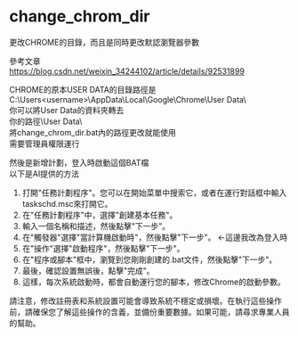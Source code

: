 # change_chrom_dir
更改CHROME的目錄，而且是同時更改默認瀏覽器參數

參考文章  
https://blog.csdn.net/weixin_34244102/article/details/92531899

CHROME的原本USER DATA的目錄路徑是  
C:\Users\<username>\AppData\Local\Google\Chrome\User Data\  
你可以將User Data的資料夾轉去  
你的路徑\User Data\  
將change_chrom_dir.bat內的路徑更改就能使用  
需要管理員權限運行

然後是新增計劃，登入時啟動這個BAT檔  
以下是AI提供的方法  
1. 打開"任務計劃程序"。您可以在開始菜單中搜索它，或者在運行對話框中輸入taskschd.msc來打開它。
2. 在"任務計劃程序"中，選擇"創建基本任務"。
3. 輸入一個名稱和描述，然後點擊"下一步"。
4. 在"觸發器"選擇"當計算機啟動時"，然後點擊"下一步"。 <-這邊我改為登入時
5. 在"操作"選擇"啟動程序"，然後點擊"下一步"。
6. 在"程序或腳本"框中，瀏覽到您剛剛創建的.bat文件，然後點擊"下一步"。
7. 最後，確認設置無誤後，點擊"完成"。
8. 這樣，每次系統啟動時，都會自動運行您的腳本，修改Chrome的啟動參數。

請注意，修改註冊表和系統設置可能會導致系統不穩定或損壞。在執行這些操作前，請確保您了解這些操作的含義，並備份重要數據。如果可能，請尋求專業人員的幫助。
